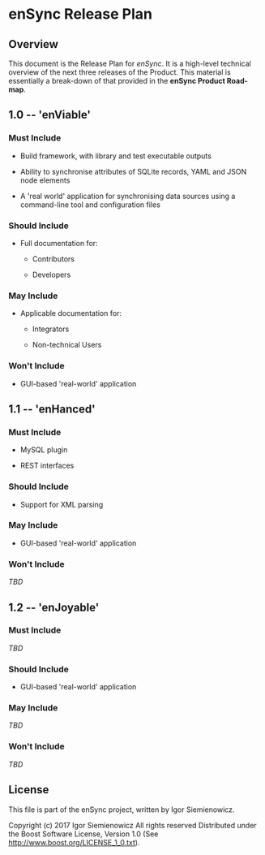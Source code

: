 # enSync Release Plan #

## Overview ##

This document is the Release Plan for *enSync*. It is a high-level technical
overview of the next three releases of the Product. This material is
essentially a break-down of that provided in the **enSync Product Road-map**.

##  1.0 -- 'enViable' ##

### Must Include ###

*   Build framework, with library and test executable outputs

*   Ability to synchronise attributes of SQLite records, YAML and JSON node
    elements

*   A 'real world' application for synchronising data sources using a
    command-line tool and configuration files

### Should Include ###

*   Full documentation for:

    -   Contributors

    -   Developers

### May Include ###

*   Applicable documentation for:

    -   Integrators

    -   Non-technical Users

### Won't Include ###

*   GUI-based 'real-world' application

##  1.1 -- 'enHanced' ##

### Must Include ###

*   MySQL plugin

*   REST interfaces

### Should Include ###

*   Support for XML parsing

### May Include ###

*   GUI-based 'real-world' application

### Won't Include ###

*TBD*

## 1.2 -- 'enJoyable' ##

### Must Include ###

*TBD*

### Should Include ###

*   GUI-based 'real-world' application

### May Include ###

*TBD*

### Won't Include ###

*TBD*

## License ##

This file is part of the enSync project, written by Igor Siemienowicz.

Copyright (c) 2017 Igor Siemienowicz All rights reserved Distributed under
the Boost Software License, Version 1.0 (See
http://www.boost.org/LICENSE_1_0.txt).
